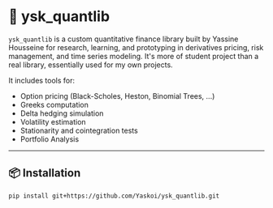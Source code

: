 # 🧠 ysk_quantlib

`ysk_quantlib` is a custom quantitative finance library built by Yassine Housseine for research, learning, and prototyping in derivatives pricing, risk management, and time series modeling. It's more of student project than a real library, essentially used for my own projects.

It includes tools for:

- Option pricing (Black-Scholes, Heston, Binomial Trees, ...)
- Greeks computation
- Delta hedging simulation
- Volatility estimation
- Stationarity and cointegration tests
- Portfolio Analysis

---

## 📦 Installation

```bash
pip install git+https://github.com/Yaskoi/ysk_quantlib.git

